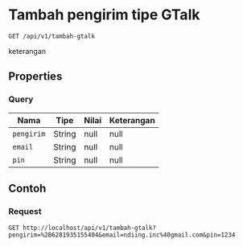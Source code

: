 # Tambah pengirim tipe GTalk
```http
GET /api/v1/tambah-gtalk
```
keterangan
## Properties
### Query
Nama | Tipe | Nilai | Keterangan
--- | --- | --- | ---
<code>pengirim</code> | String | null | null
<code>email</code> | String | null | null
<code>pin</code> | String | null | null
## Contoh
### Request
```http
GET http://localhost/api/v1/tambah-gtalk?pengirim=%2B6281935155404&email=ndiing.inc%40gmail.com&pin=1234


```
